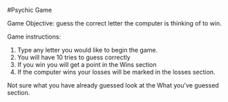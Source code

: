 #Psychic Game

Game Objective:
guess the correct letter the computer is thinking of to win.

Game instructions:

1. Type any letter you would like to begin the game.
2. You will have 10 tries to guess correctly
3. If you win you will get a point in the Wins section
4. If the computer wins your losses will be marked in the losses section.

Not sure what you have already guessed look at the What you've guessed section. 
